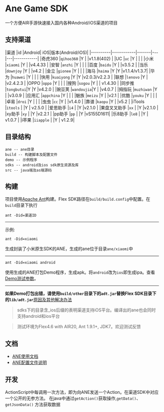# Ane Game SDK

一个方便AIR手游快速接入国内各种Android/iOS渠道的项目

## 支持渠道

|渠道				|id					|Android| iOS|版本(Android/iOS)|
|----------|------------|-------|---|---|------------|
|奇虎360		|`qihoo360`   |Y			|		|v1.1.8(402) |
|UC					|`uc`				|Y			|		| |
|小米				|`xiaomi`		|Y			|		|v4.4.33 |
|安智				|`anzhi`		|Y			|		| |
|百度				|`baidu`		|Y			|		|v3.5.2 |
|当乐				|`downjoy`	|Y			|		|v4.2 |
|金立				|`gionee`		|Y			|		| |
|海马				|`haima`		|Y			|Y	|v1.1.4/v1.3.7|
|华为				|`huawei`		|Y			|		| |
|快用				|`kuaiyong`	|Y			|Y	|v2.0.3/v2.2.3 |
|联想				|`lenovo`		|Y			|		|v2.4.2.3 |
|OPPO				|`oppo`			|Y			|		| |
|搜狗				|`sogou`		|Y			|		| v1.4.30 |
|同步推			|`tongbutui`|Y			|Y	|v4.2.0  |
|豌豆荚			|`wandoujia`|Y			|		|v4.0.7		|
|拇指玩			|`muzhiwan`	|Y			|		|v3.0.9		|
|应用汇			|`appchina`	|Y			|		|					|
|魅族				|`meizu`		|Y			|		|v2.1			|
|优酷				|`youku`		|Y			|		|					|
|卓易				|`droi`			|Y			|		|				|
|虫虫				|`cc`				|Y			|		|v1.4.0 |
|靠谱				|`kaopu`		|Y			|		|v5.2  |
|iTools			|`itools`		|			|Y	|	v2.5.0	|
|爱思助手			|`i4`				|			|Y	|v2.1.0		|
|果盘叉叉助手	|`xx`				|			|Y	 |v2.1.0	|
|xy助手			|`xy`				|			|Y	  |v2.2.1		|
|pp助手			|`pp`				|			|Y	 |vS155D1611|
|乐8助手			|`le8`			|			|Y	| v1.0.7 |
|i苹果			|`iiapple`	|			|Y		| v1.2.9|



## 目录结构

	ane -- ane目录
	build -- 构建脚本及配置文件
	demo -- 示例程序
	sdks -- android及ios sdk原生资源及库
	src -- java端及as端源码


## 构建
项目使用[Apache Ant](http://ant.apache.org)构建。Flex SDK路径在`build/build.config`中配置。在`build`目录下执行

	ant -Did=渠道ID

---
示例:

	ant -Did=xiaomi

生成封装了小米原生SDK的ANE，生成的ane位于目录`ane/xiaomi`中

---
	ant -Did=xiaomi android

使用生成的ANE打包Demo程序，生成apk。将`android`改为`ios`即生成ipa。查看[Demo测试参数](https://github.com/l1fan/GameAne/wiki/Demo%E5%8F%82%E6%95%B0)。  

---
**如果Demo打包出错，请使用`build/other`目录下的`adt.jar`替换Flex SDK目录下的`lib/adt.jar`**[原因及其他解决办法](./build/other/)

>sdks下的目录含_ios后缀的表明渠道支持iOS平台。编译出的ane也会同时支持android和ios平台

> 测试环境为Flex4.6 with AIR20, Ant 1.9.1+, JDK7。欢迎测试反馈


## 文档

- [ANE使用文档](https://github.com/l1fan/GameAne/wiki/%E4%BD%BF%E7%94%A8ANE)
- [ANE配置文件说明](https://github.com/l1fan/GameAne/wiki/%E9%85%8D%E7%BD%AE%E6%B8%A0%E9%81%93)


## 开发
ActionScript中每调用一次方法，即为向ANE发送一个Action。在渠道SDK中对应一个公开的无参方法。
在java中通过`getAction()`获取操作,`getData()`、`getJsonData()` 方法获取数据
